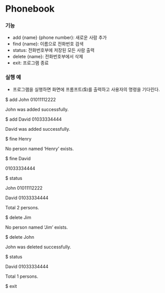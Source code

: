 # Phonebook

### 기능

- add {name} {phone number}: 새로운 사람 추가
- find {name}: 이름으로 전화번호 검색
- status: 전화번호부에 저장된 모든 사람 출력
- delete {name}: 전화번호부에서 삭제
- exit: 프로그램 종료

### 실행 예

- 프로그램을 실행하면 화면에 프롬프트($)를 출력하고 사용자의 명령을 기다린다.

$ add John 01011112222

John was added successfully.

$ add David 01033334444

David was added successfully.

$ fine Henry

No person named ‘Henry’ exists.

$ fine David

01033334444

$ status

John 01011112222

David 01033334444

Total 2 persons.

$ delete Jim

No person named ‘Jim’ exists.

$ delete John

John was deleted successfully.

$ status

David 01033334444

Total 1 persons.

$ exit